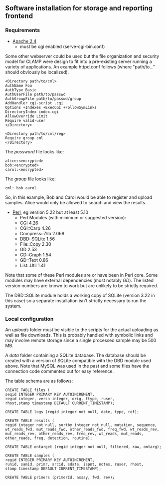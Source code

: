 ## Software installation for storage and reporting frontend

### Requirements
* [Apache 2.4](https://httpd.apache.org)
  * must be cgi enabled (serve-cgi-bin.conf)

Some other webserver could be used but the file organization and
security model for CLAMP were design to fit into a pre-existing
server running a variety of applications. An example httpd.conf
follows (where "path/to..." should obviously be localized).

```
<Directory path/to/cml>
AuthName Foo
AuthType Basic
AuthUserFile path/to/passwd
AuthGroupFile path/to/passwd/group
AddHandler cgi-script .cgi
Options +Indexes +ExecCGI +FollowSymLinks
DirectoryIndex index.cgi
AllowOverride Limit
Require valid-user
</Directory>

<Directory path/to/cml/reg>
Require group cml
</Directory>
```

The _password_ file looks like:
```
alice:<encrypted>
bob:<encrypted>
carol:<encrypted>
```

The _group_ file looks like:
```
cml: bob carol
```

So, in this example, Bob and Carol would be able to register and upload samples.
Alice would only be allowed to search and view the results.


* [Perl](https://www.perl.org), eg version 5.22 but at least 5.10
  * Perl Modules (with minimum or suggested version):
  * CGI 4.26
  * CGI::Carp 4.26
  * Compress::Zlib 2.068
  * DBD::SQLite 1.56
  * File::Copy 2.30
  * GD 2.53
  * GD::Graph 1.54
  * GD::Text 0.86
  * List::Util 1.41

Note that some of these Perl modules are or have been in Perl core.
Some modules may have external dependencies (most notably _GD_).
The listed version numbers are known to work but are unlikely to be 
strictly required.

The DBD::SQLite module holds a working copy of SQLite (version 3.22 in this case) so a separate installation isn't strictly necessary to run the system. 

### Local configuration

An _uploads_ folder must be visible to the scripts for the actual uploading as well as file downloads. This is probably handled with symbolic links and may involve remote storage since a single processed sample may be 500 MB.

A _data_ folder containing a SQLite database. The database should be created with a version of SQLite compatible with the DBD module used above. Note that MySQL was used in the past and some files have the connection code commented out for easy reference.

The table schema are as follows:
```
CREATE TABLE files (
seqid INTEGER PRIMARY KEY AUTOINCREMENT,
regid integer, versn integer, orig, ftype, ruser,
rhost,stamp timestamp DEFAULT CURRENT_TIMESTAMP);

CREATE TABLE logs (regid integer not null, date, type, ref);

CREATE TABLE results (
regid integer not null, sortby integer not null, mutation, sequence,
wt_reads_fwd, mut_reads_fwd, other_reads_fwd, freq_fwd, wt_reads_rev,
mut_reads_rev, other_reads_rev, freq_rev, wt_reads, mut_reads,
other_reads, freq, detection, routine);

CREATE TABLE ontarget (regid integer not null, filtered, raw, ontarg);

CREATE TABLE samples (
regid INTEGER PRIMARY KEY AUTOINCREMENT,
runid, samid, primr, srcid, sdate, ispnt, notes, ruser, rhost, 
stamp timestamp DEFAULT CURRENT_TIMESTAMP);

CREATE TABLE primers (primerId, assay, fwd, rev);

```
